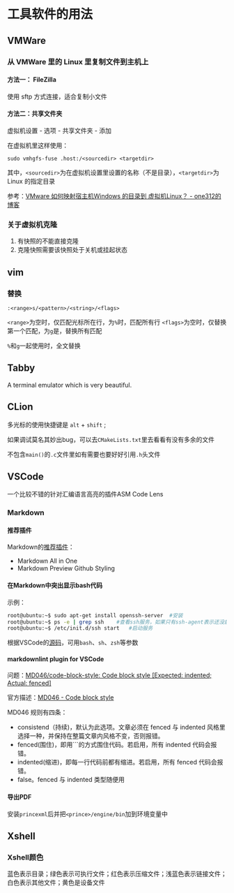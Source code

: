 # 工具软件的用法

## VMWare

### 从 VMWare 里的 Linux 里复制文件到主机上

#### 方法一： FileZilla

使用 sftp 方式连接，适合复制小文件

#### 方法二：共享文件夹

虚拟机设置 - 选项 - 共享文件夹 - 添加

在虚拟机里这样使用：

```shell
sudo vmhgfs-fuse .host:/<sourcedir> <targetdir>
```

其中，`<sourcedir>`为在虚拟机设置里设置的名称（不是目录），`<targetdir>`为 Linux 的指定目录

参考：[VMware 如何映射宿主机Windows 的目录到 虚拟机Linux？ - one312的博客](https://blog.csdn.net/one312/article/details/104604013)

### 关于虚拟机克隆

1. 有快照的不能直接克隆
2. 克隆快照需要该快照处于关机或挂起状态

## vim

### 替换

```plain
:<range>s/<pattern>/<string>/<flags>
```

`<range>`为空时，仅匹配光标所在行，为`%`时，匹配所有行
`<flags>`为空时，仅替换第一个匹配，为`g`是，替换所有匹配

`%`和`g`一起使用时，全文替换

## Tabby

A terminal emulator which is very beautiful.

## CLion

多光标的使用快捷键是 `alt` + `shift` ;

如果调试莫名其妙出bug，可以去`CMakeLists.txt`里去看看有没有多余的文件

不包含`main()`的`.c`文件里如有需要也要好好引用`.h`头文件

## VSCode

一个比较不错的针对汇编语言高亮的插件ASM Code Lens

### Markdown

#### 推荐插件

Markdown的[推荐插件](https://zhuanlan.zhihu.com/p/56943330)：

- Markdown All in One
- Markdown Preview Github Styling

#### 在Markdown中突出显示bash代码

示例：

```bash
root@ubuntu:~$ sudo apt-get install openssh-server  #安装
root@ubuntu:~$ ps -e | grep ssh    #查看ssh服务，如果只有ssh-agent表示还没启动，需要下面这步
root@ubuntu:~$ /etc/init.d/ssh start   #启动服务
```

根据VSCode的[源码](https://github.com/Microsoft/vscode/commit/10927a864df60789a1ef7be382db856e867b58ab)，可用`bash`、`sh`、`zsh`等参数

#### markdownlint plugin for VSCode

问题：[MD046/code-block-style: Code block style [Expected: indented; Actual: fenced]](https://stackoverflow.com/questions/67300416/md046-code-block-style-code-block-style-expected-indented-actual-fenced)

官方描述：[MD046 - Code block style](https://github.com/DavidAnson/markdownlint/blob/v0.25.1/doc/Rules.md#md046)

MD046 规则有四条：

- consistend（持续)，默认为此选项。文章必须在 fenced 与 indented 风格里选择一种，并保持在整篇文章内风格不变，否则报错。
- fenced(围住)，即用\`\`\`的方式围住代码。若启用，所有 indented 代码会报错。
- indented(缩进)，即每一行代码前都有缩进。若启用，所有 fenced 代码会报错。
- false。fenced 与 indented 类型随便用

#### 导出PDF

安装`princexml`后并把`<prince>/engine/bin`加到环境变量中

## Xshell

### Xshell颜色

蓝色表示目录；绿色表示可执行文件；红色表示压缩文件；浅蓝色表示链接文件；白色表示其他文件；黄色是设备文件
